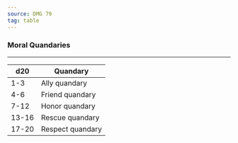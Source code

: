 ```yaml
---
source: DMG 79
tag: table
---
```


### Moral Quandaries
---
|d20|Quandary|
|----|------------|
|1-3|Ally quandary|
|4-6|Friend quandary|
|7-12|Honor quandary|
|13-16|Rescue quandary|
|17-20|Respect quandary|
